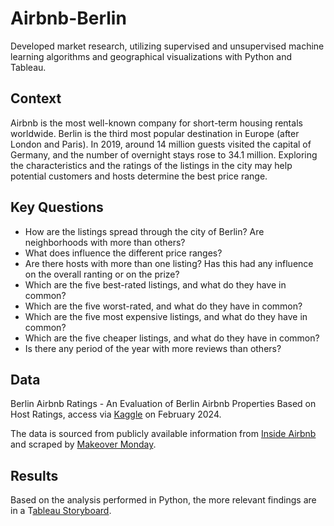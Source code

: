 # Airbnb-Berlin
Developed market research, utilizing supervised and unsupervised machine learning algorithms and geographical visualizations with Python and Tableau.

## Context
Airbnb is the most well-known company for short-term housing rentals worldwide. Berlin is the third most popular destination in Europe (after London and Paris). In 2019, around 14 million guests visited the capital of Germany, and the number of overnight stays rose to 34.1 million. Exploring the characteristics and the ratings of the listings in the city may help potential customers and hosts determine the best price range.

## Key Questions
-	How are the listings spread through the city of Berlin? Are neighborhoods with more than others? 
-	What does influence the different price ranges? 
-	Are there hosts with more than one listing? Has this had any influence on the overall ranting or on the prize?
-	Which are the five best-rated listings, and what do they have in common?
-	Which are the five worst-rated, and what do they have in common?
-	Which are the five most expensive listings, and what do they have in common?
-	Which are the five cheaper listings, and what do they have in common?
-	Is there any period of the year with more reviews than others?

## Data
Berlin Airbnb Ratings - An Evaluation of Berlin Airbnb Properties Based on Host Ratings, access via [Kaggle](https://www.kaggle.com/datasets/thedevastator/berlin-airbnb-ratings-how-hosts-measure-up) on February 2024.

The data is sourced from publicly available information from [Inside Airbnb](http://insideairbnb.com) and scraped by [Makeover Monday](https://data.world/makeovermonday). 

## Results
Based on the analysis performed in Python, the more relevant findings are in a T[ableau Storyboard](https://public.tableau.com/shared/73BSR424S?:display_count=n&:origin=viz_share_link).


